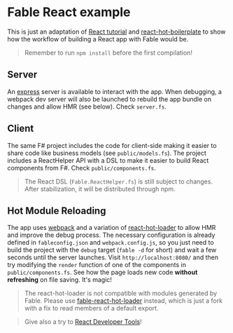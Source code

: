 # Fable React example

This is just an adaptation of [React tutorial]() and [react-hot-boilerplate](https://github.com/gaearon/react-hot-boilerplate)
to show how the workflow of building a React app with Fable would be.

> Remember to run `npm install` before the first compilation!

## Server

An [express](http://expressjs.com) server is available to interact with the app. When debugging,
a webpack dev server will also be launched to rebuild the app bundle on
changes and allow HMR (see below). Check `server.fs`.

## Client

The same F# project includes the code for client-side making it easier to
share code like business models (see `public/models.fs`). The project includes
a ReactHelper API with a DSL to make it easier to build React components from F#.
Check `public/components.fs`.

> The React DSL (`Fable.ReactHelper.fs`) is still subject to changes. 
After stabilization, it will be distributed through npm.

## Hot Module Reloading
The app uses [webpack](https://webpack.github.io) and a variation of [react-hot-loader](https://www.npmjs.com/package/react-hot-loader)
to allow HMR and improve the debug process. The necessary configuration is already defined
in `fableconfig.json` and `webpack.config.js`, so you just need to build the
project with the `debug` target (`fable -d` for short) and wait a few seconds until
the server launches. Visit `http://localhost:8080/` and then try modifying the `render`
function of one of the components in `public/components.fs`. See how the page loads
new code **without refreshing** on file saving. It's magic!

> The react-hot-loader is not compatible with modules generated by
Fable. Please use [fable-react-hot-loader](https://www.npmjs.com/package/fable-react-hot-loader) instead, which is just a
fork with a fix to read members of a default export.

> Give also a try to [React Developer Tools](https://github.com/facebook/react-devtools)!